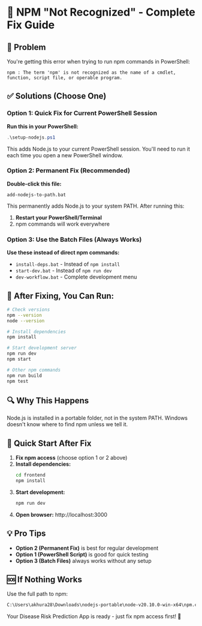 # 🔧 NPM "Not Recognized" - Complete Fix Guide

## 🚨 Problem
You're getting this error when trying to run npm commands in PowerShell:
```
npm : The term 'npm' is not recognized as the name of a cmdlet, function, script file, or operable program.
```

## ✅ Solutions (Choose One)

### Option 1: Quick Fix for Current PowerShell Session
**Run this in your PowerShell:**
```powershell
.\setup-nodejs.ps1
```
This adds Node.js to your current PowerShell session. You'll need to run it each time you open a new PowerShell window.

### Option 2: Permanent Fix (Recommended)
**Double-click this file:**
```
add-nodejs-to-path.bat
```
This permanently adds Node.js to your system PATH. After running this:
1. **Restart your PowerShell/Terminal**
2. npm commands will work everywhere

### Option 3: Use the Batch Files (Always Works)
**Use these instead of direct npm commands:**
- `install-deps.bat` - Instead of `npm install`
- `start-dev.bat` - Instead of `npm run dev`
- `dev-workflow.bat` - Complete development menu

## 🎯 After Fixing, You Can Run:

```bash
# Check versions
npm --version
node --version

# Install dependencies
npm install

# Start development server
npm run dev
npm start

# Other npm commands
npm run build
npm test
```

## 🔍 Why This Happens

Node.js is installed in a portable folder, not in the system PATH. Windows doesn't know where to find npm unless we tell it.

## 🚀 Quick Start After Fix

1. **Fix npm access** (choose option 1 or 2 above)
2. **Install dependencies:**
   ```bash
   cd frontend
   npm install
   ```
3. **Start development:**
   ```bash
   npm run dev
   ```
4. **Open browser:** http://localhost:3000

## 💡 Pro Tips

- **Option 2 (Permanent Fix)** is best for regular development
- **Option 1 (PowerShell Script)** is good for quick testing
- **Option 3 (Batch Files)** always works without any setup

## 🆘 If Nothing Works

Use the full path to npm:
```bash
C:\Users\akhura28\Downloads\nodejs-portable\node-v20.10.0-win-x64\npm.cmd --version
```

Your Disease Risk Prediction App is ready - just fix npm access first! 🚀

